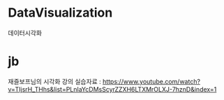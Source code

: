 # DataVisualization
데이터시각화

# jb
재즐보프님의 시각화 강의 실습자료 : https://www.youtube.com/watch?v=TIjsrH_THhs&list=PLnIaYcDMsScyrZZXH6LTXMrOLXJ-7hznD&index=1
